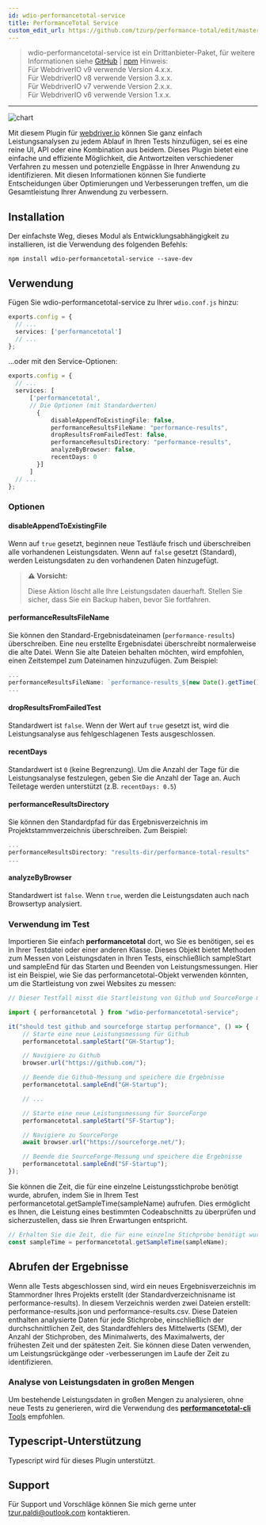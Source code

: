 ```yaml
---
id: wdio-performancetotal-service
title: PerformanceTotal Service
custom_edit_url: https://github.com/tzurp/performance-total/edit/master/README.md
---
```



> wdio-performancetotal-service ist ein Drittanbieter-Paket, für weitere Informationen siehe [GitHub](https://github.com/tzurp/performance-total) | [npm](https://www.npmjs.com/package/wdio-performancetotal-service)
Hinweis:<br/>
Für WebdriverIO v9 verwende Version 4.x.x.<br/>
Für WebdriverIO v8 verwende Version 3.x.x.<br/>
Für WebdriverIO v7 verwende Version 2.x.x.<br/>
Für WebdriverIO v6 verwende Version 1.x.x.

---

![chart](https://github.com/tzurp/performance-total/blob/master/resources/chart.png)

Mit diesem Plugin für [webdriver.io](https://webdriver.io/) können Sie ganz einfach Leistungsanalysen zu jedem Ablauf in Ihren Tests hinzufügen, sei es eine reine UI, API oder eine Kombination aus beidem. Dieses Plugin bietet eine einfache und effiziente Möglichkeit, die Antwortzeiten verschiedener Verfahren zu messen und potenzielle Engpässe in Ihrer Anwendung zu identifizieren. Mit diesen Informationen können Sie fundierte Entscheidungen über Optimierungen und Verbesserungen treffen, um die Gesamtleistung Ihrer Anwendung zu verbessern.

## Installation

Der einfachste Weg, dieses Modul als Entwicklungsabhängigkeit zu installieren, ist die Verwendung des folgenden Befehls:

```
npm install wdio-performancetotal-service --save-dev
```

## Verwendung

Fügen Sie wdio-performancetotal-service zu Ihrer `wdio.conf.js` hinzu:

```typescript
exports.config = {
  // ...
  services: ['performancetotal']
  // ...
};
```
...oder mit den Service-Optionen:

```typescript
exports.config = {
  // ...
  services: [
      ['performancetotal',
      // Die Optionen (mit Standardwerten)
        {
            disableAppendToExistingFile: false,
            performanceResultsFileName: "performance-results",
            dropResultsFromFailedTest: false,
            performanceResultsDirectory: "performance-results",
            analyzeByBrowser: false,
            recentDays: 0
        }]
      ]
  // ...
};
```

### Optionen

#### __disableAppendToExistingFile__

Wenn auf `true` gesetzt, beginnen neue Testläufe frisch und überschreiben alle vorhandenen Leistungsdaten.
Wenn auf `false` gesetzt (Standard), werden Leistungsdaten zu den vorhandenen Daten hinzugefügt.

> **⚠️ Vorsicht:**
>
> Diese Aktion löscht alle Ihre Leistungsdaten dauerhaft. Stellen Sie sicher, dass Sie ein Backup haben, bevor Sie fortfahren.

#### __performanceResultsFileName__

Sie können den Standard-Ergebnisdateinamen (`performance-results`) überschreiben.
Eine neu erstellte Ergebnisdatei überschreibt normalerweise die alte Datei. Wenn Sie alte Dateien behalten möchten, wird empfohlen, einen Zeitstempel zum Dateinamen hinzuzufügen. Zum Beispiel:

```typescript
...
performanceResultsFileName: `performance-results_${new Date().getTime()}`
...
```

#### __dropResultsFromFailedTest__

Standardwert ist `false`. Wenn der Wert auf `true` gesetzt ist, wird die Leistungsanalyse aus fehlgeschlagenen Tests ausgeschlossen.

#### __recentDays__

Standardwert ist `0` (keine Begrenzung). Um die Anzahl der Tage für die Leistungsanalyse festzulegen, geben Sie die Anzahl der Tage an. Auch Teiletage werden unterstützt (z.B. `recentDays: 0.5`)

#### __performanceResultsDirectory__

Sie können den Standardpfad für das Ergebnisverzeichnis im Projektstammverzeichnis überschreiben.
Zum Beispiel:

```typescript
...
performanceResultsDirectory: "results-dir/performance-total-results"
...
```

#### __analyzeByBrowser__

Standardwert ist `false`. Wenn `true`, werden die Leistungsdaten auch nach Browsertyp analysiert.


### Verwendung im Test

Importieren Sie einfach __performancetotal__ dort, wo Sie es benötigen, sei es in Ihrer Testdatei oder einer anderen Klasse. Dieses Objekt bietet Methoden zum Messen von Leistungsdaten in Ihren Tests, einschließlich sampleStart und sampleEnd für das Starten und Beenden von Leistungsmessungen.
Hier ist ein Beispiel, wie Sie das performancetotal-Objekt verwenden könnten, um die Startleistung von zwei Websites zu messen:

```typescript
// Dieser Testfall misst die Startleistung von Github und SourceForge mit dem performancetotal-Objekt.

import { performancetotal } from "wdio-performancetotal-service";

it("should test github and sourceforge startup performance", () => {
    // Starte eine neue Leistungsmessung für Github
    performancetotal.sampleStart("GH-Startup");

    // Navigiere zu Github
    browser.url("https://github.com/");

    // Beende die Github-Messung und speichere die Ergebnisse
    performancetotal.sampleEnd("GH-Startup");

    // ...

    // Starte eine neue Leistungsmessung für SourceForge
    performancetotal.sampleStart("SF-Startup");

    // Navigiere zu SourceForge
    await browser.url("https://sourceforge.net/");

    // Beende die SourceForge-Messung und speichere die Ergebnisse
    performancetotal.sampleEnd("SF-Startup");
});

```

Sie können die Zeit, die für eine einzelne Leistungsstichprobe benötigt wurde, abrufen, indem Sie in Ihrem Test performancetotal.getSampleTime(sampleName) aufrufen. Dies ermöglicht es Ihnen, die Leistung eines bestimmten Codeabschnitts zu überprüfen und sicherzustellen, dass sie Ihren Erwartungen entspricht.

```typescript
// Erhalten Sie die Zeit, die für eine einzelne Stichprobe benötigt wurde
const sampleTime = performancetotal.getSampleTime(sampleName);

```

## Abrufen der Ergebnisse

Wenn alle Tests abgeschlossen sind, wird ein neues Ergebnisverzeichnis im Stammordner Ihres Projekts erstellt (der Standardverzeichnisname ist performance-results). In diesem Verzeichnis werden zwei Dateien erstellt: performance-results.json und performance-results.csv. Diese Dateien enthalten analysierte Daten für jede Stichprobe, einschließlich der durchschnittlichen Zeit, des Standardfehlers des Mittelwerts (SEM), der Anzahl der Stichproben, des Minimalwerts, des Maximalwerts, der frühesten Zeit und der spätesten Zeit. Sie können diese Daten verwenden, um Leistungsrückgänge oder -verbesserungen im Laufe der Zeit zu identifizieren.

### Analyse von Leistungsdaten in großen Mengen

Um bestehende Leistungsdaten in großen Mengen zu analysieren, ohne neue Tests zu generieren, wird die Verwendung des [__performancetotal-cli__ Tools](https://www.npmjs.com/package/performancetotal-cli) empfohlen.

## Typescript-Unterstützung

Typescript wird für dieses Plugin unterstützt.

## Support

Für Support und Vorschläge können Sie mich gerne unter [tzur.paldi@outlook.com](https://github.com/tzurp/performance-total/blob/master/mailto:tzur.paldi@outlook.com) kontaktieren.